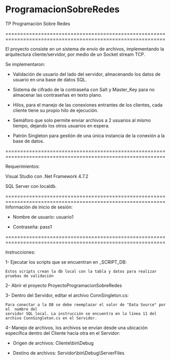 # ProgramacionSobreRedes
TP Programación Sobre Redes

============================================================================================================

El proyecto consiste en un sistema de envío de archivos, implementando la arquitectura cliente/servidor, por medio de un Socket stream TCP.

Se implementaron:

* Validación de usuario del lado del servidor, almacenando los datos de usuario en una base de datos SQL.

* Sistema de cifrado de la contraseña con Salt y Master_Key para no almacenar las contraseñas en texto plano.

* Hilos, para el manejo de las conexiones entrantes de los clientes, cada cliente tiene su propio hilo de ejecución.

* Semáforo que solo permite enviar archivos a 2 usuarios al mismo tiempo, dejando los otros usuarios en espera.

* Patrón Singleton para gestión de una única instancia de la conexión a la base de datos.

============================================================================================================

Requerimientos:

Visual Studio con .Net Framework 4.7.2

SQL Server con localdb.

============================================================================================================
Información de inicio de sesión:

* Nombre de usuario: usuario1

* Contraseña: pass1

============================================================================================================

Instrucciones:

1- Ejecutar los scripts que se encuentran en _SCRIPT_DB:

    Estos scripts crean la db local con la tabla y datos para realizar pruebas de validación

2- Abrir el proyecto ProyectoProgramacionSobreRedes

3- Dentro del Servidor, editar el archivo ConnSingleton.cs:

    Para conectar a la DB se debe reemplazar el valor de "Data Source" por el  nombre del 
    servidor SQL local. La instrucción se encuentra en la línea 11 del archivo ConnSingleton.cs en el Servidor.
 
4- Manejo de archivos, los archivos se envían desde una ubicación específica dentro del Cliente hacia otra en el Servidor:

* Origen de archivos: Cliente\bin\Debug

* Destino de archivos: Servidor\bin\Debug\ServerFiles
